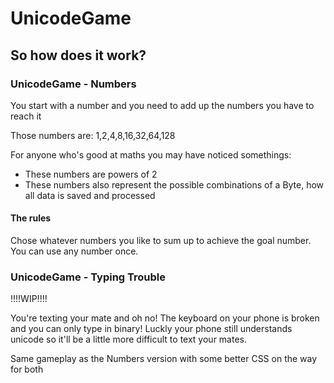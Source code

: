 # UnicodeGame

## So how does it work?

### UnicodeGame - Numbers

You start with a number and you need to add up the numbers you have to reach it

Those numbers are: 
1,2,4,8,16,32,64,128

For anyone who's good at maths you may have noticed somethings:
- These numbers are powers of 2
- These numbers also represent the possible combinations of a Byte, how all data is saved and processed

#### The rules

Chose whatever numbers you like to sum up to achieve the goal number. You can use any number once.

### UnicodeGame - Typing Trouble

!!!!WIP!!!!

You're texting your mate and oh no! The keyboard on your phone is broken and you can only type in binary! Luckly your phone still understands unicode so it'll be a little more difficult to text your mates. 

Same gameplay as the Numbers version with some better CSS on the way for both
